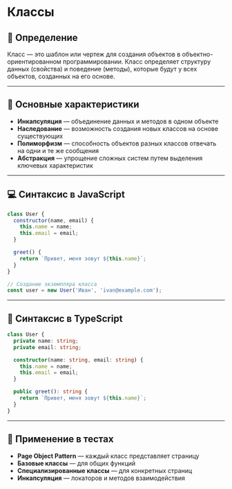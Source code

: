 # Классы

## 📖 Определение

Класс — это шаблон или чертеж для создания объектов в объектно-ориентированном программировании. Класс определяет структуру данных (свойства) и поведение (методы), которые будут у всех объектов, созданных на его основе.

---

## 🔑 Основные характеристики

- **Инкапсуляция** — объединение данных и методов в одном объекте
- **Наследование** — возможность создания новых классов на основе существующих
- **Полиморфизм** — способность объектов разных классов отвечать на одни и те же сообщения
- **Абстракция** — упрощение сложных систем путем выделения ключевых характеристик

---

## 💻 Синтаксис в JavaScript

```javascript
class User {
  constructor(name, email) {
    this.name = name;
    this.email = email;
  }

  greet() {
    return `Привет, меня зовут ${this.name}`;
  }
}

// Создание экземпляра класса
const user = new User('Иван', 'ivan@example.com');
```

---

## 🔧 Синтаксис в TypeScript

```typescript
class User {
  private name: string;
  private email: string;

  constructor(name: string, email: string) {
    this.name = name;
    this.email = email;
  }

  public greet(): string {
    return `Привет, меня зовут ${this.name}`;
  }
}
```

---

## 🧪 Применение в тестах

- **Page Object Pattern** — каждый класс представляет страницу
- **Базовые классы** — для общих функций
- **Специализированные классы** — для конкретных страниц
- **Инкапсуляция** — локаторов и методов взаимодействия

